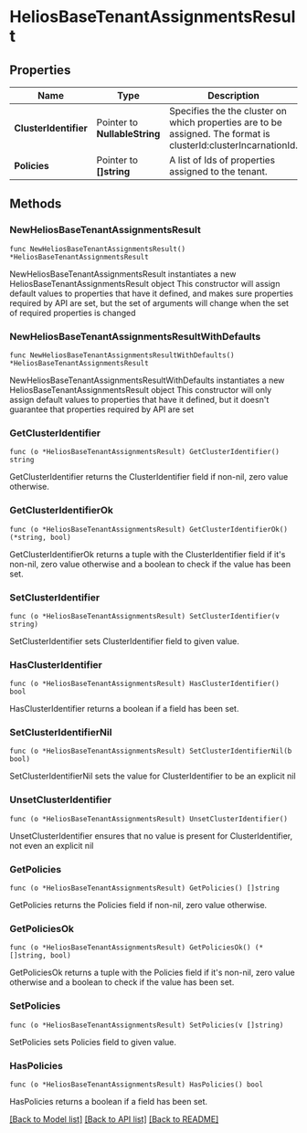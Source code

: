 # HeliosBaseTenantAssignmentsResult

## Properties

Name | Type | Description | Notes
------------ | ------------- | ------------- | -------------
**ClusterIdentifier** | Pointer to **NullableString** | Specifies the the cluster on which properties are to be assigned. The format is clusterId:clusterIncarnationId. | [optional] 
**Policies** | Pointer to **[]string** | A list of Ids of properties assigned to the tenant. | [optional] 

## Methods

### NewHeliosBaseTenantAssignmentsResult

`func NewHeliosBaseTenantAssignmentsResult() *HeliosBaseTenantAssignmentsResult`

NewHeliosBaseTenantAssignmentsResult instantiates a new HeliosBaseTenantAssignmentsResult object
This constructor will assign default values to properties that have it defined,
and makes sure properties required by API are set, but the set of arguments
will change when the set of required properties is changed

### NewHeliosBaseTenantAssignmentsResultWithDefaults

`func NewHeliosBaseTenantAssignmentsResultWithDefaults() *HeliosBaseTenantAssignmentsResult`

NewHeliosBaseTenantAssignmentsResultWithDefaults instantiates a new HeliosBaseTenantAssignmentsResult object
This constructor will only assign default values to properties that have it defined,
but it doesn't guarantee that properties required by API are set

### GetClusterIdentifier

`func (o *HeliosBaseTenantAssignmentsResult) GetClusterIdentifier() string`

GetClusterIdentifier returns the ClusterIdentifier field if non-nil, zero value otherwise.

### GetClusterIdentifierOk

`func (o *HeliosBaseTenantAssignmentsResult) GetClusterIdentifierOk() (*string, bool)`

GetClusterIdentifierOk returns a tuple with the ClusterIdentifier field if it's non-nil, zero value otherwise
and a boolean to check if the value has been set.

### SetClusterIdentifier

`func (o *HeliosBaseTenantAssignmentsResult) SetClusterIdentifier(v string)`

SetClusterIdentifier sets ClusterIdentifier field to given value.

### HasClusterIdentifier

`func (o *HeliosBaseTenantAssignmentsResult) HasClusterIdentifier() bool`

HasClusterIdentifier returns a boolean if a field has been set.

### SetClusterIdentifierNil

`func (o *HeliosBaseTenantAssignmentsResult) SetClusterIdentifierNil(b bool)`

 SetClusterIdentifierNil sets the value for ClusterIdentifier to be an explicit nil

### UnsetClusterIdentifier
`func (o *HeliosBaseTenantAssignmentsResult) UnsetClusterIdentifier()`

UnsetClusterIdentifier ensures that no value is present for ClusterIdentifier, not even an explicit nil
### GetPolicies

`func (o *HeliosBaseTenantAssignmentsResult) GetPolicies() []string`

GetPolicies returns the Policies field if non-nil, zero value otherwise.

### GetPoliciesOk

`func (o *HeliosBaseTenantAssignmentsResult) GetPoliciesOk() (*[]string, bool)`

GetPoliciesOk returns a tuple with the Policies field if it's non-nil, zero value otherwise
and a boolean to check if the value has been set.

### SetPolicies

`func (o *HeliosBaseTenantAssignmentsResult) SetPolicies(v []string)`

SetPolicies sets Policies field to given value.

### HasPolicies

`func (o *HeliosBaseTenantAssignmentsResult) HasPolicies() bool`

HasPolicies returns a boolean if a field has been set.


[[Back to Model list]](../README.md#documentation-for-models) [[Back to API list]](../README.md#documentation-for-api-endpoints) [[Back to README]](../README.md)


